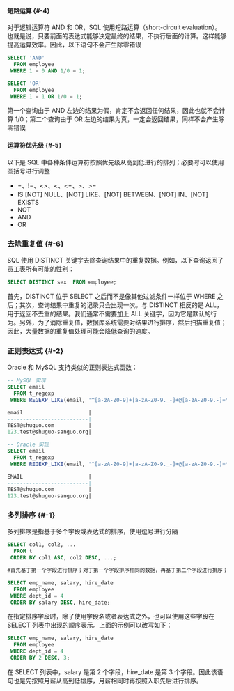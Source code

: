 #### 短路运算 {#-4}

对于逻辑运算符 AND 和 OR，SQL 使用短路运算（short-circuit evaluation）。也就是说，只要前面的表达式能够决定最终的结果，不执行后面的计算。这样能够提高运算效率。因此，以下语句不会产生除零错误

```sql
SELECT 'AND'
  FROM employee
 WHERE 1 = 0 AND 1/0 = 1;

SELECT 'OR'
  FROM employee
 WHERE 1 = 1 OR 1/0 = 1;
```

第一个查询由于 AND 左边的结果为假，肯定不会返回任何结果，因此也就不会计算 1/0；第二个查询由于 OR 左边的结果为真，一定会返回结果，同样不会产生除零错误

#### 运算符优先级 {#-5}

以下是 SQL 中各种条件运算符按照优先级从高到低进行的排列；必要时可以使用圆括号进行调整

* =、!=、&lt;&gt;、&lt;、&lt;=、&gt;、&gt;=
* IS \[NOT\] NULL、\[NOT\] LIKE、\[NOT\] BETWEEN、\[NOT\] IN、\[NOT\] EXISTS
* NOT
* AND
* OR

### 去除重复值 {#-6}

SQL 使用 DISTINCT 关键字去除查询结果中的重复数据。例如，以下查询返回了员工表所有可能的性别：

```sql
SELECT DISTINCT sex  FROM employee;
```

首先，DISTINCT 位于 SELECT 之后而不是像其他过滤条件一样位于 WHERE 之后；其次，查询结果中重复的记录只会出现一次。与 DISTINCT 相反的是 ALL，用于返回不去重的结果。我们通常不需要加上 ALL 关键字，因为它是默认的行为。另外，为了消除重复值，数据库系统需要对结果进行排序，然后扫描重复值；因此，大量数据的重复值处理可能会降低查询的速度。

### 正则表达式 {#-2}

Oracle 和 MySQL 支持类似的正则表达式函数：

```sql
-- MySQL 实现
SELECT email
  FROM t_regexp
 WHERE REGEXP_LIKE(email, '^[a-zA-Z0-9]+[a-zA-Z0-9._-]+@[a-zA-Z0-9.-]+\\.[a-zA-Z]{2,4}$');

email                     |
--------------------------|
TEST@shuguo.com           |
123.test@shuguo-sanguo.org|

-- Oracle 实现
SELECT email
  FROM t_regexp
 WHERE REGEXP_LIKE(email, '^[a-zA-Z0-9]+[a-zA-Z0-9._-]+@[a-zA-Z0-9.-]+\.[a-zA-Z]{2,4}$');

EMAIL                     |
--------------------------|
TEST@shuguo.com           |
123.test@shuguo-sanguo.org|
```

### 多列排序 {#-1}

多列排序是指基于多个字段或表达式的排序，使用逗号进行分隔

```sql
SELECT col1, col2, ...
  FROM t
 ORDER BY col1 ASC, col2 DESC, ...;

#首先基于第一个字段进行排序；对于第一个字段排序相同的数据，再基于第二个字段进行排序；依此类推

SELECT emp_name, salary, hire_date
  FROM employee
 WHERE dept_id = 4
 ORDER BY salary DESC, hire_date;
```

在指定排序字段时，除了使用字段名或者表达式之外，也可以使用这些字段在 SELECT 列表中出现的顺序表示。上面的示例可以改写如下：

```sql
SELECT emp_name, salary, hire_date
  FROM employee
 WHERE dept_id = 4
 ORDER BY 2 DESC, 3;
```

在 SELECT 列表中，salary 是第 2 个字段，hire\_date 是第 3 个字段。因此该语句也是先按照月薪从高到低排序，月薪相同时再按照入职先后进行排序。

